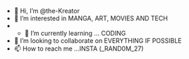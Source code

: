 - 👋 Hi, I’m @the-Kreator
- 👀 I’m interested in MANGA, ART, MOVIES AND TECH 
- - 🌱 I’m currently learning ... CODING 
- 💞️ I’m looking to collaborate on EVERYTHING IF POSSIBLE 
- 📫 How to reach me ...INSTA (_RAND0M_27)




